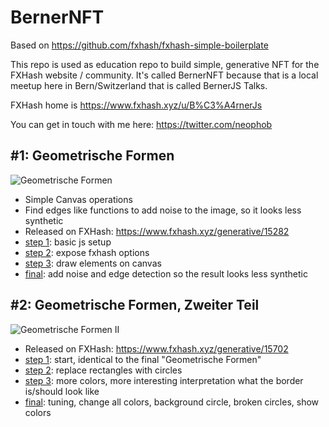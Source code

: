 # BernerNFT

Based on https://github.com/fxhash/fxhash-simple-boilerplate

This repo is used as education repo to build simple, generative NFT for the FXHash website / community. It's called BernerNFT because that is a local meetup here in Bern/Switzerland that is called BernerJS Talks.

FXHash home is https://www.fxhash.xyz/u/B%C3%A4rnerJs

You can get in touch with me here: https://twitter.com/neophob


## #1: Geometrische Formen

![Geometrische Formen](https://gateway.fxhash2.xyz/ipfs/QmPPeCwa6FcKVgpjtG6AFnmGxK1TYG5g4q85VosaKtLMFm)

- Simple Canvas operations
- Find edges like functions to add noise to the image, so it looks less synthetic
- Released on FXHash: https://www.fxhash.xyz/generative/15282
- [step 1](https://github.com/neophob/bernerNFT/tree/%231-step1): basic js setup
- [step 2](https://github.com/neophob/bernerNFT/tree/%231-step2): expose fxhash options
- [step 3](https://github.com/neophob/bernerNFT/tree/%231-step3): draw elements on canvas
- [final](https://github.com/neophob/bernerNFT/tree/%231-final): add noise and edge detection so the result looks less synthetic

## #2: Geometrische Formen, Zweiter Teil

![Geometrische Formen II](https://gateway.fxhash2.xyz/ipfs/QmPxkt81qkEvvXv96P9S6qTw5L67EaUmFKxQFPNf7ma7uF)

- Released on FXHash: https://www.fxhash.xyz/generative/15702
- [step 1](https://github.com/neophob/bernerNFT/tree/%232-step1): start, identical to the final "Geometrische Formen"
- [step 2](https://github.com/neophob/bernerNFT/tree/%232-step2): replace rectangles with circles
- [step 3](https://github.com/neophob/bernerNFT/tree/%232-step3): more colors, more interesting interpretation what the border is/should look like
- [final](https://github.com/neophob/bernerNFT/tree/%232-final): tuning, change all colors, background circle, broken circles, show colors

